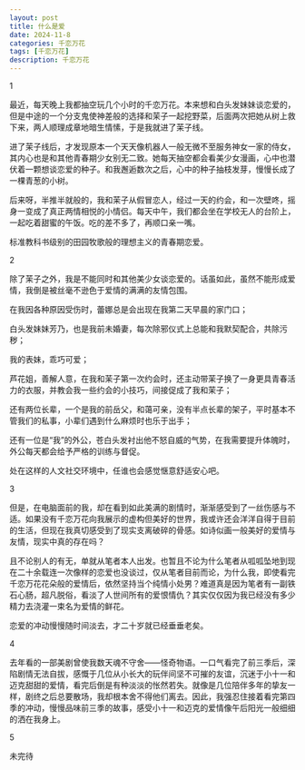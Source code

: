 ```yaml
---
layout: post
title: 什么是爱
date: 2024-11-8
categories: 千恋万花
tags: [千恋万花]
description: 千恋万花
---
```


1

最近，每天晚上我都抽空玩几个小时的千恋万花。本来想和白头发妹妹谈恋爱的，但是中途的一个分支鬼使神差般的选择和茉子一起挖野菜，后面两次把她从树上救下来，两人顺理成章地暗生情愫，于是我就进了茉子线。

进了茉子线后，才发现原本一个天天像机器人一般无微不至服务神女一家的侍女，其内心也是和其他青春期少女别无二致。她每天抽空都会看美少女漫画，心中也潜伏着一颗想谈恋爱的种子。和我邂逅数次之后，心中的种子抽枝发芽，慢慢长成了一棵青葱的小树。

后来呀，半推半就般的，我和茉子从假冒恋人，经过一天的约会，和一次壁咚，摇身一变成了真正两情相悦的小情侣。每天中午，我们都会坐在学校无人的台阶上，一起吃着甜蜜的午饭。吃的差不多了，再顺口亲一嘴。

标准教科书级别的田园牧歌般的理想主义的青春期恋爱。

2

除了茉子之外，我是不能同时和其他美少女谈恋爱的。话虽如此，虽然不能形成爱情，我倒是被丝毫不逊色于爱情的满满的友情包围。

在我因各种原因受伤时，蕾娜总是会出现在我第二天早晨的家门口；

白头发妹妹芳乃，也是我前未婚妻，每次除邪仪式上总能和我默契配合，共除污秽；

我的表妹，乖巧可爱；

芦花姐，善解人意，在我和茉子第一次约会时，还主动带茉子换了一身更具青春活力的衣服，并教会我一些约会的小技巧，间接促成了我和茉子；

还有两位长辈，一个是我的前岳父，和蔼可亲，没有半点长辈的架子，平时基本不管我们的私事，小辈们遇到什么麻烦时也乐于出手；

还有一位是“我”的外公，苍白头发衬出他不怒自威的气势，在我需要提升体魄时，外公每天都会给予严格的训练与督促。

处在这样的人文社交环境中，任谁也会感觉惬意舒适安心吧。

3

但是，在电脑面前的我，却在看到如此美满的剧情时，渐渐感受到了一丝伤感与不适。如果没有千恋万花向我展示的虚构但美好的世界，我或许还会洋洋自得于目前的生活，但现在我真切感受到了现实支离破碎的骨感。如诗似画一般美好的爱情与友情，现实中真的存在吗？

且不论别人的有无，单就从笔者本人出发。也暂且不论为什么笔者从呱呱坠地到现在二十余载连一次像样的恋爱也没谈过，仅从笔者目前而论，为什么我，即使看完千恋万花花朵般的爱情后，依然坚持当个纯情小处男？难道真是因为笔者有一副铁石心肠，超凡脱俗，看淡了人世间所有的爱恨情仇？其实仅仅因为我已经没有多少精力去浇灌一束名为爱情的鲜花。

恋爱的冲动慢慢随时间淡去，才二十岁就已经垂垂老矣。

4

去年看的一部美剧曾使我数天魂不守舍——怪奇物语。一口气看完了前三季后，深陷剧情无法自拔，感慨于几位从小长大的玩伴间坚不可摧的友谊，沉迷于小十一和迈克甜甜的爱情，看完后倒是有种淡淡的怅然若失。就像是几位陪伴多年的挚友一样，剧终之后总要散场，我却根本舍不得他们离去。因此，我强忍住接着看完第四季的冲动，慢慢品味前三季的故事，感受小十一和迈克的爱情像午后阳光一般细细的洒在我身上。

5

未完待
